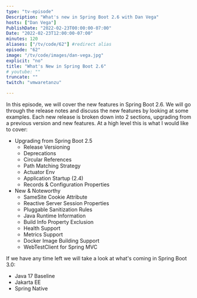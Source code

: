 ```yaml
---
type: "tv-episode"
Description: "What's new in Spring Boot 2.6 with Dan Vega"
hosts: ["Dan Vega"]
PublishDate: "2022-02-23T00:00:00-07:00"
Date: "2022-02-23T12:00:00-07:00"
minutes: 120
aliases: ["/tv/code/62"] #redirect alias
episode: "62"
image: "/tv/code/images/dan-vega.jpg"
explicit: "no"
title: "What's New in Spring Boot 2.6"
# youtube: ""
truncate: ""
twitch: "vmwaretanzu"

---
```


In this episode,  we will cover the new features in Spring Boot 2.6. We will go through the release notes and discuss the new features by looking at some examples. Each new release is broken down into 2 sections, upgrading from a previous version and new features. At a high level this is what I would like to cover:

- Upgrading from Spring Boot 2.5
  - Release Versioning
  - Deprecations
  - Circular References
  - Path Matching Strategy
  - Actuator Env
  - Application Startup (2.4)
  - Records & Configuration Properties
- New & Noteworthy
  - SameSite Cookie Attribute
  - Reactive Server Session Properties
  - Pluggable Sanitization Rules
  - Java Runtime Information
  - Build Info Property Exclusion
  - Health Support
  - Metrics Support
  - Docker Image Building Support
  - WebTestClient for Spring MVC


If we have any time left we will take a look at what's coming in Spring Boot 3.0:

- Java 17 Baseline
- Jakarta EE
- Spring Native
